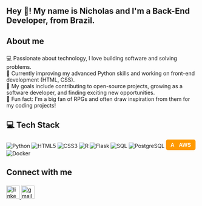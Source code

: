 <h2 align="left">Hey 👋! My name is Nicholas and I'm a Back-End Developer, from Brazil.</h2>

###

<h2 align="left">About me</h2>

###

<p align="left">💻 Passionate about technology, I love building software and solving problems.<br>  
🚀 Currently improving my advanced Python skills and working on front-end development (HTML, CSS).<br>  
🎯 My goals include contributing to open-source projects, growing as a software developer, and finding exciting new opportunities.<br>  
🎲 Fun fact: I'm a big fan of RPGs and often draw inspiration from them for my coding projects!</p>  


###

<h2 align="left">💻 Tech Stack</h2>

<p align="left">
  <img src="https://img.shields.io/badge/Python-3776AB?style=for-the-badge&logo=python&logoColor=white" alt="Python"/>
  <img src="https://img.shields.io/badge/HTML5-E34F26?style=for-the-badge&logo=html5&logoColor=white" alt="HTML5"/>
  <img src="https://img.shields.io/badge/CSS3-1572B6?style=for-the-badge&logo=css3&logoColor=white" alt="CSS3"/>
  <img src="https://img.shields.io/badge/R-276DC3?style=for-the-badge&logo=r&logoColor=white" alt="R"/>
  <img src="https://img.shields.io/badge/Flask-000000?style=for-the-badge&logo=flask&logoColor=white" alt="Flask"/>
  <img src="https://img.shields.io/badge/SQL-4479A1?style=for-the-badge&logo=postgresql&logoColor=white" alt="SQL"/>
  <img src="https://img.shields.io/badge/PostgreSQL-336791?style=for-the-badge&logo=postgresql&logoColor=white" alt="PostgreSQL"/>
  <span style="display: inline-flex; align-items: center; background-color: #FF9900; color: white; padding: 6px 12px; border-radius: 5px; font-family: Arial, sans-serif; font-weight: bold;">
    <img src="https://upload.wikimedia.org/wikipedia/commons/9/93/Amazon_Web_Services_Logo.svg" alt="AWS Logo" height="16" style="margin-right: 6px;">
    AWS
  </span>
  <img src="https://img.shields.io/badge/Docker-2496ED?style=for-the-badge&logo=docker&logoColor=white" alt="Docker"/>
</p>



###

<h2 align="left">Connect with me</h2>

###

<div align="left">
  <a href="https://www.linkedin.com/in/nicholas-jasper-6388902b9/" target="_blank">
    <img src="https://img.shields.io/static/v1?message=LinkedIn&logo=linkedin&label=&color=0077B5&logoColor=white&labelColor=&style=for-the-badge" height="35" alt="linkedin logo"  />
  </a>
  <a href="mailto:nickcj123@hotmail.com" target="_blank">
    <img src="https://img.shields.io/static/v1?message=Gmail&logo=gmail&label=&color=D14836&logoColor=white&labelColor=&style=for-the-badge" height="35" alt="gmail logo"  />
  </a>
</div>

